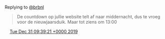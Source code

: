 Replying to [@brbnl](https://twitter.com/brbnl/status/1207996258218053632)

> De countdown op jullie website telt af naar middernacht, dus te vroeg voor de nieuwjaarsduik\. Maar tot ziens om 13:00

<img src="../../media/tweet.ico" width="12" /> [Tue Dec 31 09:39:21 +0000 2019](https://twitter.com/DromerDenker/status/1211944923198611463)